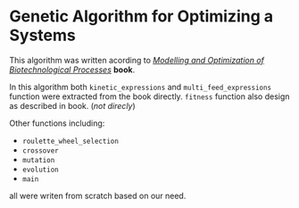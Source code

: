 # Genetic Algorithm for Optimizing a Systems

This algorithm was written acording to [*Modelling and Optimization of Biotechnological Processes*](https://link.springer.com/book/10.1007/978-3-540-32493-5) **book**.

In this algorithm both `kinetic_expressions` and `multi_feed_expressions` function were
extracted from the book directly. `fitness` function also design as described in book. (*not direcly*)

Other functions including:

* `roulette_wheel_selection`
* `crossover`
* `mutation`
* `evolution`
* `main`

all were writen from scratch based on our need.
